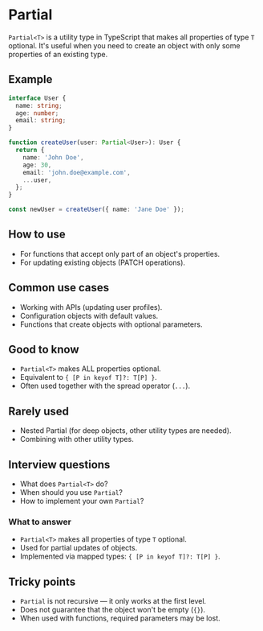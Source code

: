 # Partial

`Partial<T>` is a utility type in TypeScript that makes all properties of type `T` optional. It's useful when you need to create an object with only some properties of an existing type.

## Example

```typescript
interface User {
  name: string;
  age: number;
  email: string;
}

function createUser(user: Partial<User>): User {
  return {
    name: 'John Doe',
    age: 30,
    email: 'john.doe@example.com',
    ...user,
  };
}

const newUser = createUser({ name: 'Jane Doe' });
```

## How to use

- For functions that accept only part of an object's properties.
- For updating existing objects (PATCH operations).

## Common use cases

- Working with APIs (updating user profiles).
- Configuration objects with default values.
- Functions that create objects with optional parameters.

## Good to know

- `Partial<T>` makes ALL properties optional.
- Equivalent to `{ [P in keyof T]?: T[P] }`.
- Often used together with the spread operator (`...`).

## Rarely used

- Nested Partial (for deep objects, other utility types are needed).
- Combining with other utility types.

## Interview questions

- What does `Partial<T>` do?
- When should you use `Partial`?
- How to implement your own `Partial`?

### What to answer

- `Partial<T>` makes all properties of type `T` optional.
- Used for partial updates of objects.
- Implemented via mapped types: `{ [P in keyof T]?: T[P] }`.

## Tricky points

- `Partial` is not recursive — it only works at the first level.
- Does not guarantee that the object won't be empty (`{}`).
- When used with functions, required parameters may be lost.
